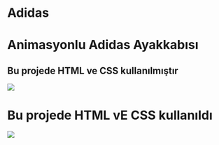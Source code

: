 # Adidas

<h1> Animasyonlu Adidas Ayakkabısı</h1>

<h2> Bu projede HTML ve CSS kullanılmıştır</h2>

![](adidas.gif)



<h1>Bu projede HTML vE CSS kullanıldı</h1>


![](adidas.gif)

